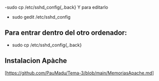 
-sudo cp /etc/sshd_config{,.back}
Y para editarlo 
- sudo gedit /etc/sshd_config

## Para entrar dentro del otro ordenador: 
- sudo cp /etc/sshd_config{,.back}

## Instalacion Apàche 
[https://github.com/PauMadu/Tema-3/blob/main/MemoriasApache.md]

